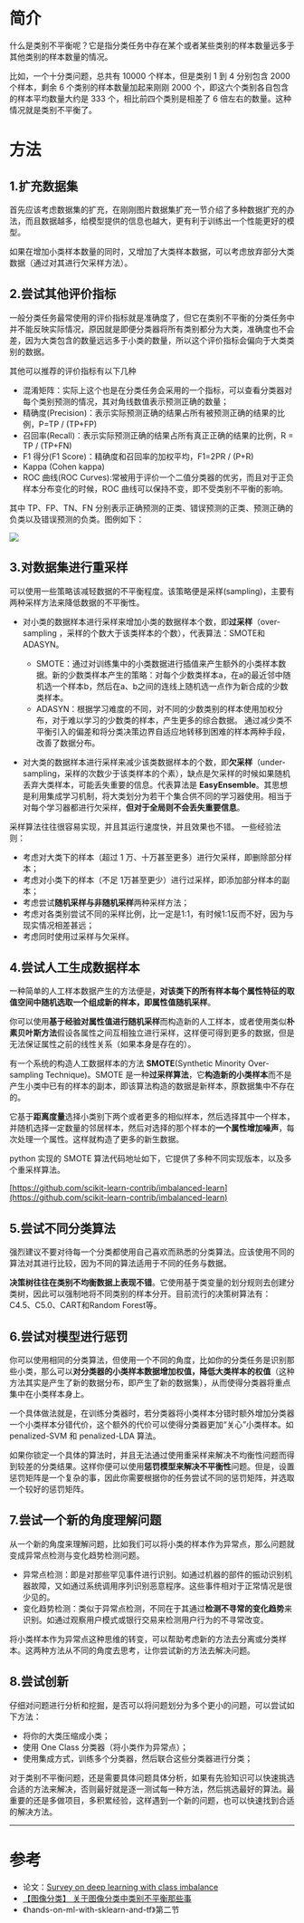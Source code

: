 

# 简介
什么是类别不平衡呢？它是指分类任务中存在某个或者某些类别的样本数量远多于其他类别的样本数量的情况。


比如，一个十分类问题，总共有 10000 个样本，但是类别 1 到 4 分别包含 2000 个样本，剩余 6 个类别的样本数量加起来刚刚 2000 个，即这六个类别各自包含的样本平均数量大约是 333 个，相比前四个类别是相差了 6 倍左右的数量。这种情况就是类别不平衡了。




# 方法


## 1.扩充数据集


首先应该考虑数据集的扩充，在刚刚图片数据集扩充一节介绍了多种数据扩充的办法，而且数据越多，给模型提供的信息也越大，更有利于训练出一个性能更好的模型。

如果在增加小类样本数量的同时，又增加了大类样本数据，可以考虑放弃部分大类数据（通过对其进行欠采样方法）。




## 2.尝试其他评价指标


一般分类任务最常使用的评价指标就是准确度了，但它在类别不平衡的分类任务中并不能反映实际情况，原因就是即便分类器将所有类别都分为大类，准确度也不会差，因为大类包含的数量远远多于小类的数量，所以这个评价指标会偏向于大类类别的数据。


其他可以推荐的评价指标有以下几种


- 混淆矩阵：实际上这个也是在分类任务会采用的一个指标，可以查看分类器对每个类别预测的情况，其对角线数值表示预测正确的数量；
- 精确度(Precision)：表示实际预测正确的结果占所有被预测正确的结果的比例，P=TP / (TP+FP)
- 召回率(Recall)：表示实际预测正确的结果占所有真正正确的结果的比例，R = TP / (TP+FN)
- F1 得分(F1 Score)：精确度和召回率的加权平均，F1=2PR / (P+R)
- Kappa (Cohen kappa)
- ROC 曲线(ROC Curves):常被用于评价一个二值分类器的优劣，而且对于正负样本分布变化的时候，ROC 曲线可以保持不变，即不受类别不平衡的影响。



其中 TP、FP、TN、FN 分别表示正确预测的正类、错误预测的正类、预测正确的负类以及错误预测的负类。图例如下：


![](https://cdn.nlark.com/yuque/0/2019/png/308996/1566915657432-56bec1a1-2c3d-44ce-b5da-cee121a552ca.png#align=left&display=inline&height=493&margin=%5Bobject%20Object%5D&originHeight=493&originWidth=986&size=0&status=done&style=none&width=986)




## 3.对数据集进行重采样


可以使用一些策略该减轻数据的不平衡程度。该策略便是采样(sampling)，主要有两种采样方法来降低数据的不平衡性。


- 对小类的数据样本进行采样来增加小类的数据样本个数，即**过采样**（over-sampling ，采样的个数大于该类样本的个数），代表算法：SMOTE和ADASYN。 

  - SMOTE：通过对训练集中的小类数据进行插值来产生额外的小类样本数据。新的少数类样本产生的策略：对每个少数类样本a，在a的最近邻中随机选一个样本b，然后在a、b之间的连线上随机选一点作为新合成的少数类样本。 	
  - ADASYN：根据学习难度的不同，对不同的少数类别的样本使用加权分布，对于难以学习的少数类的样本，产生更多的综合数据。 通过减少类不平衡引入的偏差和将分类决策边界自适应地转移到困难的样本两种手段，改善了数据分布。

- 对大类的数据样本进行采样来减少该类数据样本的个数，即**欠采样**（under-sampling，采样的次数少于该类样本的个素），缺点是欠采样的时候如果随机丢弃大类样本，可能丢失重要的信息。代表算法是 **EasyEnsemble**。其思想是利用集成学习机制，将大类划分为若干个集合供不同的学习器使用。相当于对每个学习器都进行欠采样，**但对于全局则不会丢失重要信息**。



采样算法往往很容易实现，并且其运行速度快，并且效果也不错。 一些经验法则：


- 考虑对大类下的样本（超过 1 万、十万甚至更多）进行欠采样，即删除部分样本；
- 考虑对小类下的样本（不足 1万甚至更少）进行过采样，即添加部分样本的副本；
- 考虑尝试**随机采样与非随机采样**两种采样方法；
- 考虑对各类别尝试不同的采样比例，比一定是1:1，有时候1:1反而不好，因为与现实情况相差甚远；
- 考虑同时使用过采样与欠采样。



## 4.尝试人工生成数据样本


一种简单的人工样本数据产生的方法便是，**对该类下的所有样本每个属性特征的取值空间中随机选取一个组成新的样本，即属性值随机采样**。


你可以使用**基于经验对属性值进行随机采样**而构造新的人工样本，或者使用类似**朴素贝叶斯方法**假设各属性之间互相独立进行采样，这样便可得到更多的数据，但是无法保证属性之前的线性关系（如果本身是存在的）。


有一个系统的构造人工数据样本的方法 **SMOTE**(Synthetic Minority Over-sampling Technique)。SMOTE 是一种**过采样算法**，它**构造新的小类样本**而不是产生小类中已有的样本的副本，即该算法构造的数据是新样本，原数据集中不存在的。


它基于**距离度量**选择小类别下两个或者更多的相似样本，然后选择其中一个样本，并随机选择一定数量的邻居样本，然后对选择的那个样本的**一个属性增加噪声**，每次处理一个属性。这样就构造了更多的新生数据。


python 实现的 SMOTE 算法代码地址如下，它提供了多种不同实现版本，以及多个重采样算法。

[https://github.com/scikit-learn-contrib/imbalanced-learn](https://github.com/scikit-learn-contrib/imbalanced-learn)




## 5.尝试不同分类算法


强烈建议不要对待每一个分类都使用自己喜欢而熟悉的分类算法。应该使用不同的算法对其进行比较，因为不同的算法适用于不同的任务与数据。

**决策树往往在类别不均衡数据上表现不错**。它使用基于类变量的划分规则去创建分类树，因此可以强制地将不同类别的样本分开。目前流行的决策树算法有：C4.5、C5.0、CART和Random Forest等。




## 6.尝试对模型进行惩罚


你可以使用相同的分类算法，但使用一个不同的角度，比如你的分类任务是识别那些小类，那么可以**对分类器的小类样本数据增加权值，降低大类样本的权值**（这种方法其实是产生了新的数据分布，即产生了新的数据集），从而使得分类器将重点集中在小类样本身上。


一个具体做法就是，在训练分类器时，若分类器将小类样本分错时额外增加分类器一个小类样本分错代价，这个额外的代价可以使得分类器更加“关心”小类样本。如 penalized-SVM 和 penalized-LDA 算法。

如果你锁定一个具体的算法时，并且无法通过使用重采样来解决不均衡性问题而得到较差的分类结果。这样你便可以使用**惩罚模型来解决不平衡性**问题。但是，设置惩罚矩阵是一个复杂的事，因此你需要根据你的任务尝试不同的惩罚矩阵，并选取一个较好的惩罚矩阵。




## 7.尝试一个新的角度理解问题


从一个新的角度来理解问题，比如我们可以将小类的样本作为异常点，那么问题就变成异常点检测与变化趋势检测问题。


- 异常点检测：即是对那些罕见事件进行识别。如通过机器的部件的振动识别机器故障，又如通过系统调用序列识别恶意程序。这些事件相对于正常情况是很少见的。
- 变化趋势检测：类似于异常点检测，不同在于其通过**检测不寻常的变化趋势**来识别。如通过观察用户模式或银行交易来检测用户行为的不寻常改变。



将小类样本作为异常点这种思维的转变，可以帮助考虑新的方法去分离或分类样本。这两种方法从不同的角度去思考，让你尝试新的方法去解决问题。




## 8.尝试创新


仔细对问题进行分析和挖掘，是否可以将问题划分为多个更小的问题，可以尝试如下方法：


- 将你的大类压缩成小类；
- 使用 One Class 分类器（将小类作为异常点）；
- 使用集成方式，训练多个分类器，然后联合这些分类器进行分类；



对于类别不平衡问题，还是需要具体问题具体分析，如果有先验知识可以快速挑选合适的方法来解决，否则最好就是逐一测试每一种方法，然后挑选最好的算法。最重要的还是多做项目，多积累经验，这样遇到一个新的问题，也可以快速找到合适的解决方法。



---



# 参考

- 论文：[Survey on deep learning with class imbalance](https://journalofbigdata.springeropen.com/articles/10.1186/s40537-019-0192-5)
- [【图像分类】 关于图像分类中类别不平衡那些事](https://mp.weixin.qq.com/s?__biz=MzA3NDIyMjM1NA==&mid=2649035421&idx=2&sn=bd5fa631a4701734be38e34603a12457&chksm=8712ace0b06525f6cb40a9a1b5341226721916c404a11f39651d3c95b7233902330a844dfe6b&token=1721275494&lang=zh_CN#rd)
- 《hands-on-ml-with-sklearn-and-tf》第二节



